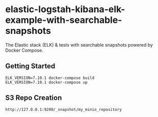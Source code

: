 # elastic-logstah-kibana-elk-example-with-searchable-snapshots
The Elastic stack (ELK) &amp; tests with searchable snapshots powered by Docker Compose.

## Getting Started
```
ELK_VERSION=7.10.1 docker-compose build
ELK_VERSION=7.10.1 docker-compose up
```
## S3 Repo Creation
```
http://127.0.0.1:9200/_snapshot/my_minio_repository
```